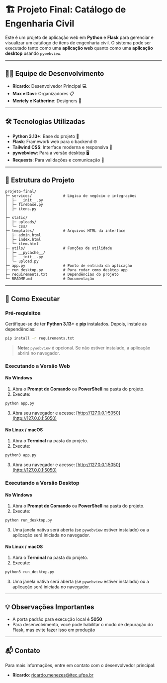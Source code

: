 # 🏗️ Projeto Final: Catálogo de Engenharia Civil

Este é um projeto de aplicação web em **Python** e **Flask** para gerenciar e
visualizar um catálogo de itens de engenharia civil. O sistema pode ser
executado tanto como uma **aplicação web** quanto como uma **aplicação desktop**
usando `pywebview`.

---

## 👩‍💻 Equipe de Desenvolvimento

- **Ricardo**: Desenvolvedor Principal 💻
- **Max e Davi**: Organizadores 📋
- **Meriely e Katherine**: Designers 🎨

---

## 🛠️ Tecnologias Utilizadas

- **Python 3.13+**: Base do projeto 🐍
- **Flask**: Framework web para o backend 🌐
- **Tailwind CSS**: Interface moderna e responsiva 🎨
- **pywebview**: Para a versão desktop 🖥️
- **Requests**: Para validações e comunicação 📡

---

## 📂 Estrutura do Projeto

```
projeto-final/
├─ services/              # Lógica de negócio e integrações
│  ├─ __init__.py
│  ├─ firebase.py
│  ├─ itens.py
│
├─ static/
│  ├─ uploads/
│  └─ css/
├─ templates/             # Arquivos HTML da interface
│  ├─ admin.html
│  ├─ index.html
│  └─ item.html
├─ utils/                 # Funções de utilidade
│  ├─ __pycache__/
│  ├─ __init__.py
│  └─ upload.py
├─ app.py                 # Ponto de entrada da aplicação
├─ run_desktop.py         # Para rodar como desktop app
├─ requirements.txt       # Dependências do projeto
└─ README.md              # Documentação
```

---

## 🚀 Como Executar

### **Pré-requisitos**

Certifique-se de ter **Python 3.13+** e **pip** instalados. Depois, instale as
dependências:

```bash
pip install -r requirements.txt
```

> **Nota:** `pywebview` é opcional. Se não estiver instalado, a aplicação abrirá
> no navegador.

### **Executando a Versão Web**

#### No Windows

1. Abra o **Prompt de Comando** ou **PowerShell** na pasta do projeto.
2. Execute:

```bash
python app.py
```

3. Abra seu navegador e acesse: [http://127.0.0.1:5050](http://127.0.0.1:5050)

#### No Linux / macOS

1. Abra o **Terminal** na pasta do projeto.
2. Execute:

```bash
python3 app.py
```

3. Abra seu navegador e acesse: [http://127.0.0.1:5050](http://127.0.0.1:5050)

### **Executando a Versão Desktop**

#### No Windows

1. Abra o **Prompt de Comando** ou **PowerShell** na pasta do projeto.
2. Execute:

```bash
python run_desktop.py
```

3. Uma janela nativa será aberta (se `pywebview` estiver instalado) ou a
   aplicação será iniciada no navegador.

#### No Linux / macOS

1. Abra o **Terminal** na pasta do projeto.
2. Execute:

```bash
python3 run_desktop.py
```

3. Uma janela nativa será aberta (se `pywebview` estiver instalado) ou a
   aplicação será iniciada no navegador.

---

## 💡 Observações Importantes

- A porta padrão para execução local é **5050**
- Para desenvolvimento, você pode habilitar o modo de depuração do Flask, mas
  evite fazer isso em produção

---

## 📬 Contato

Para mais informações, entre em contato com o desenvolvedor principal:

- **Ricardo**:
  [ricardo.menezes@itec.ufpa.br](mailto:ricardo.menezes@itec.ufpa.br)
